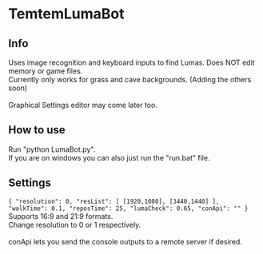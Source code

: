 # TemtemLumaBot

## Info

Uses image recognition and keyboard inputs to find Lumas. Does NOT edit memory or game files.<br/>
Currently only works for grass and cave backgrounds. (Adding the others soon)<br/>
<br/>
Graphical Settings editor may come later too.<br/>

## How to use

Run "python LumaBot.py".<br/>
If you are on windows you can also just run the "run.bat" file.<br/>

## Settings

`
{
	"resolution": 0,
	"resList": [
			[1920,1080],
			[3440,1440]
		],
	"walkTime": 0.1,
	"reposTime": 25,
	"lumaCheck": 0.65,
	"conApi": ""
}
`
<br/>
Supports 16:9 and 21:9 formats.<br/>
Change resolution to 0 or 1 respectively.<br/>
<br/>
conApi lets you send the console outputs to a remote server if desired.

